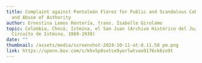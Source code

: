 ```yaml
---
title: Complaint against Pantaleón Flórez for Public and Scandalous Cohabitation
  and Abuse of Authority
author: Ernestina Lemos Rentería, trans. Isabelle Girolamo
topic: Colombia, Chocó, Istmina, el San Juan (Archivo Histórico del Juzgado del
  Circuito de Istmina, 1860-1930)
date: ""
thumbnail: /assets/media/screenshot-2024-10-11-at-8.11.58 pm.png
link: https://upenn.box.com/s/khv5p9sotce9yerlwtvao9176ck6zo9t
---
```

